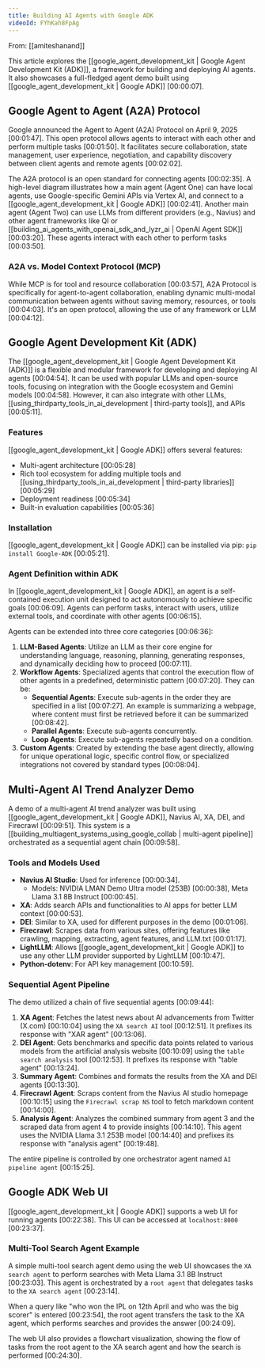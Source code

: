 ```yaml
---
title: Building AI Agents with Google ADK
videoId: FYhKah8FpAg
---
```


From: [[amiteshanand]] <br/> 

This article explores the [[google_agent_development_kit | Google Agent Development Kit (ADK)]], a framework for building and deploying AI agents. It also showcases a full-fledged agent demo built using [[google_agent_development_kit | Google ADK]] <a class="yt-timestamp" data-t="00:00:07">[00:00:07]</a>.

## Google Agent to Agent (A2A) Protocol

Google announced the Agent to Agent (A2A) Protocol on April 9, 2025 <a class="yt-timestamp" data-t="00:01:47">[00:01:47]</a>. This open protocol allows agents to interact with each other and perform multiple tasks <a class="yt-timestamp" data-t="00:01:50">[00:01:50]</a>. It facilitates secure collaboration, state management, user experience, negotiation, and capability discovery between client agents and remote agents <a class="yt-timestamp" data-t="00:02:02">[00:02:02]</a>.

The A2A protocol is an open standard for connecting agents <a class="yt-timestamp" data-t="00:02:35">[00:02:35]</a>. A high-level diagram illustrates how a main agent (Agent One) can have local agents, use Google-specific Gemini APIs via Vertex AI, and connect to a [[google_agent_development_kit | Google ADK]] <a class="yt-timestamp" data-t="00:02:41">[00:02:41]</a>. Another main agent (Agent Two) can use LLMs from different providers (e.g., Navius) and other agent frameworks like QI or [[building_ai_agents_with_openai_sdk_and_lyzr_ai | OpenAI Agent SDK]] <a class="yt-timestamp" data-t="00:03:20">[00:03:20]</a>. These agents interact with each other to perform tasks <a class="yt-timestamp" data-t="00:03:50">[00:03:50]</a>.

### A2A vs. Model Context Protocol (MCP)

While MCP is for tool and resource collaboration <a class="yt-timestamp" data-t="00:03:57">[00:03:57]</a>, A2A Protocol is specifically for agent-to-agent collaboration, enabling dynamic multi-modal communication between agents without saving memory, resources, or tools <a class="yt-timestamp" data-t="00:04:03">[00:04:03]</a>. It's an open protocol, allowing the use of any framework or LLM <a class="yt-timestamp" data-t="00:04:12">[00:04:12]</a>.

## Google Agent Development Kit (ADK)

The [[google_agent_development_kit | Google Agent Development Kit (ADK)]] is a flexible and modular framework for developing and deploying AI agents <a class="yt-timestamp" data-t="00:04:54">[00:04:54]</a>. It can be used with popular LLMs and open-source tools, focusing on integration with the Google ecosystem and Gemini models <a class="yt-timestamp" data-t="00:04:58">[00:04:58]</a>. However, it can also integrate with other LLMs, [[using_thirdparty_tools_in_ai_development | third-party tools]], and APIs <a class="yt-timestamp" data-t="00:05:11">[00:05:11]</a>.

### Features

[[google_agent_development_kit | Google ADK]] offers several features:
*   Multi-agent architecture <a class="yt-timestamp" data-t="00:05:28">[00:05:28]</a>
*   Rich tool ecosystem for adding multiple tools and [[using_thirdparty_tools_in_ai_development | third-party libraries]] <a class="yt-timestamp" data-t="00:05:29">[00:05:29]</a>
*   Deployment readiness <a class="yt-timestamp" data-t="00:05:34">[00:05:34]</a>
*   Built-in evaluation capabilities <a class="yt-timestamp" data-t="00:05:36">[00:05:36]</a>

### Installation

[[google_agent_development_kit | Google ADK]] can be installed via pip: `pip install Google-ADK` <a class="yt-timestamp" data-t="00:05:21">[00:05:21]</a>.

### Agent Definition within ADK

In [[google_agent_development_kit | Google ADK]], an agent is a self-contained execution unit designed to act autonomously to achieve specific goals <a class="yt-timestamp" data-t="00:06:09">[00:06:09]</a>. Agents can perform tasks, interact with users, utilize external tools, and coordinate with other agents <a class="yt-timestamp" data-t="00:06:15">[00:06:15]</a>.

Agents can be extended into three core categories <a class="yt-timestamp" data-t="00:06:36">[00:06:36]</a>:

1.  **LLM-Based Agents**: Utilize an LLM as their core engine for understanding language, reasoning, planning, generating responses, and dynamically deciding how to proceed <a class="yt-timestamp" data-t="00:07:11">[00:07:11]</a>.
2.  **Workflow Agents**: Specialized agents that control the execution flow of other agents in a predefined, deterministic pattern <a class="yt-timestamp" data-t="00:07:20">[00:07:20]</a>. They can be:
    *   **Sequential Agents**: Execute sub-agents in the order they are specified in a list <a class="yt-timestamp" data-t="00:07:27">[00:07:27]</a>. An example is summarizing a webpage, where content must first be retrieved before it can be summarized <a class="yt-timestamp" data-t="00:08:42">[00:08:42]</a>.
    *   **Parallel Agents**: Execute sub-agents concurrently.
    *   **Loop Agents**: Execute sub-agents repeatedly based on a condition.
3.  **Custom Agents**: Created by extending the base agent directly, allowing for unique operational logic, specific control flow, or specialized integrations not covered by standard types <a class="yt-timestamp" data-t="00:08:04">[00:08:04]</a>.

## Multi-Agent AI Trend Analyzer Demo

A demo of a multi-agent AI trend analyzer was built using [[google_agent_development_kit | Google ADK]], Navius AI, XA, DEI, and Firecrawl <a class="yt-timestamp" data-t="00:09:51">[00:09:51]</a>. This system is a [[building_multiagent_systems_using_google_collab | multi-agent pipeline]] orchestrated as a sequential agent chain <a class="yt-timestamp" data-t="00:09:58">[00:09:58]</a>.

### Tools and Models Used

*   **Navius AI Studio**: Used for inference <a class="yt-timestamp" data-t="00:00:34">[00:00:34]</a>.
    *   Models: NVIDIA LMAN Demo Ultra model (253B) <a class="yt-timestamp" data-t="00:00:38">[00:00:38]</a>, Meta Llama 3.1 8B Instruct <a class="yt-timestamp" data-t="00:00:45">[00:00:45]</a>.
*   **XA**: Adds search APIs and functionalities to AI apps for better LLM context <a class="yt-timestamp" data-t="00:00:53">[00:00:53]</a>.
*   **DEI**: Similar to XA, used for different purposes in the demo <a class="yt-timestamp" data-t="00:01:06">[00:01:06]</a>.
*   **Firecrawl**: Scrapes data from various sites, offering features like crawling, mapping, extracting, agent features, and LLM.txt <a class="yt-timestamp" data-t="00:01:17">[00:01:17]</a>.
*   **LightLLM**: Allows [[google_agent_development_kit | Google ADK]] to use any other LLM provider supported by LightLLM <a class="yt-timestamp" data-t="00:10:47">[00:10:47]</a>.
*   **Python-dotenv**: For API key management <a class="yt-timestamp" data-t="00:10:59">[00:10:59]</a>.

### Sequential Agent Pipeline

The demo utilized a chain of five sequential agents <a class="yt-timestamp" data-t="00:09:44">[00:09:44]</a>:

1.  **XA Agent**: Fetches the latest news about AI advancements from Twitter (X.com) <a class="yt-timestamp" data-t="00:10:04">[00:10:04]</a> using the `XA search AI` tool <a class="yt-timestamp" data-t="00:12:51">[00:12:51]</a>. It prefixes its response with "XAR agent" <a class="yt-timestamp" data-t="00:13:06">[00:13:06]</a>.
2.  **DEI Agent**: Gets benchmarks and specific data points related to various models from the artificial analysis website <a class="yt-timestamp" data-t="00:10:09">[00:10:09]</a> using the `table search analysis` tool <a class="yt-timestamp" data-t="00:12:53">[00:12:53]</a>. It prefixes its response with "table agent" <a class="yt-timestamp" data-t="00:13:24">[00:13:24]</a>.
3.  **Summary Agent**: Combines and formats the results from the XA and DEI agents <a class="yt-timestamp" data-t="00:13:30">[00:13:30]</a>.
4.  **Firecrawl Agent**: Scraps content from the Navius AI studio homepage <a class="yt-timestamp" data-t="00:10:15">[00:10:15]</a> using the `Firecrawl scrap NS` tool to fetch markdown content <a class="yt-timestamp" data-t="00:14:00">[00:14:00]</a>.
5.  **Analysis Agent**: Analyzes the combined summary from agent 3 and the scraped data from agent 4 to provide insights <a class="yt-timestamp" data-t="00:14:10">[00:14:10]</a>. This agent uses the NVIDIA Llama 3.1 253B model <a class="yt-timestamp" data-t="00:14:40">[00:14:40]</a> and prefixes its response with "analysis agent" <a class="yt-timestamp" data-t="00:19:48">[00:19:48]</a>.

The entire pipeline is controlled by one orchestrator agent named `AI pipeline agent` <a class="yt-timestamp" data-t="00:15:25">[00:15:25]</a>.

## Google ADK Web UI

[[google_agent_development_kit | Google ADK]] supports a web UI for running agents <a class="yt-timestamp" data-t="00:22:38">[00:22:38]</a>. This UI can be accessed at `localhost:8000` <a class="yt-timestamp" data-t="00:23:37">[00:23:37]</a>.

### Multi-Tool Search Agent Example

A simple multi-tool search agent demo using the web UI showcases the `XA search agent` to perform searches with Meta Llama 3.1 8B Instruct <a class="yt-timestamp" data-t="00:23:03">[00:23:03]</a>. This agent is orchestrated by a `root agent` that delegates tasks to the `XA search agent` <a class="yt-timestamp" data-t="00:23:14">[00:23:14]</a>.

When a query like "who won the IPL on 12th April and who was the big scorer" is entered <a class="yt-timestamp" data-t="00:23:54">[00:23:54]</a>, the root agent transfers the task to the XA agent, which performs searches and provides the answer <a class="yt-timestamp" data-t="00:24:09">[00:24:09]</a>.

The web UI also provides a flowchart visualization, showing the flow of tasks from the root agent to the XA search agent and how the search is performed <a class="yt-timestamp" data-t="00:24:30">[00:24:30]</a>.